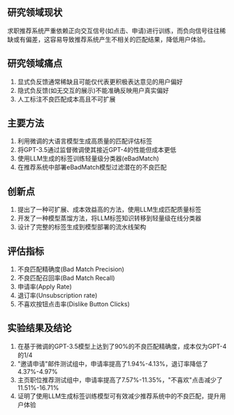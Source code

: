 ## 研究领域现状

求职推荐系统严重依赖正向交互信号(如点击、申请)进行训练，而负向信号往往稀缺或有偏差，这容易导致推荐系统产生不相关的匹配结果，降低用户体验。

## 研究领域痛点

1. 显式负反馈通常稀缺且可能仅代表更积极表达意见的用户偏好
2. 隐式负反馈(如无交互的展示)不能准确反映用户真实偏好
3. 人工标注不良匹配成本高且不可扩展

## 主要方法

1. 利用微调的大语言模型生成高质量的匹配评估标签
2. 将GPT-3.5通过监督微调使其接近GPT-4的性能但成本更低
3. 使用LLM生成的标签训练轻量级分类器(eBadMatch)
4. 在推荐系统中部署eBadMatch模型过滤潜在的不良匹配

## 创新点

1. 提出了一种可扩展、成本效益高的方法，使用LLM生成匹配质量标签
2. 开发了一种模型蒸馏方法，将LLM标签知识转移到轻量级在线分类器
3. 设计了完整的标签生成到模型部署的流水线架构

## 评估指标

1. 不良匹配精确度(Bad Match Precision)
2. 不良匹配召回率(Bad Match Recall)
3. 申请率(Apply Rate)
4. 退订率(Unsubscription rate)
5. 不喜欢按钮点击率(Dislike Button Clicks)

## 实验结果及结论

1. 在基于微调的GPT-3.5模型上达到了90%的不良匹配精确度，成本仅为GPT-4的1/4
2. "邀请申请"邮件测试组中，申请率提高了1.94%-4.13%，退订率降低了4.37%-4.97%
3. 主页职位推荐测试组中，申请率提高了7.57%-11.35%，"不喜欢"点击减少了11.51%-16.71%
4. 证明了使用LLM生成标签训练模型可有效减少推荐系统中的不良匹配，提升用户体验
